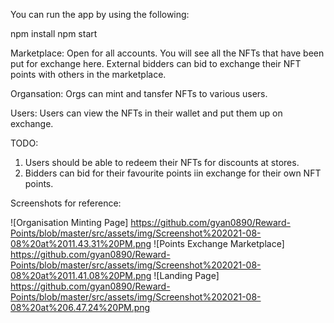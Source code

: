 You can run the app by using the following:

npm install
npm start

Marketplace: Open for all accounts. You will see all the NFTs that have been put for exchange here. External bidders can bid to exchange their NFT points with others in the marketplace.

Organsation: Orgs can mint and tansfer NFTs to various users.

Users: Users can view the NFTs in their wallet and put them up on exchange.

TODO:
1. Users should be able to redeem their NFTs for discounts at stores.
2. Bidders can bid for their favourite points iin exchange for their own NFT points.

Screenshots for reference:

![Organisation Minting Page] https://github.com/gyan0890/Reward-Points/blob/master/src/assets/img/Screenshot%202021-08-08%20at%2011.43.31%20PM.png
![Points Exchange Marketplace] https://github.com/gyan0890/Reward-Points/blob/master/src/assets/img/Screenshot%202021-08-08%20at%2011.41.08%20PM.png
![Landing Page] https://github.com/gyan0890/Reward-Points/blob/master/src/assets/img/Screenshot%202021-08-08%20at%206.47.24%20PM.png


